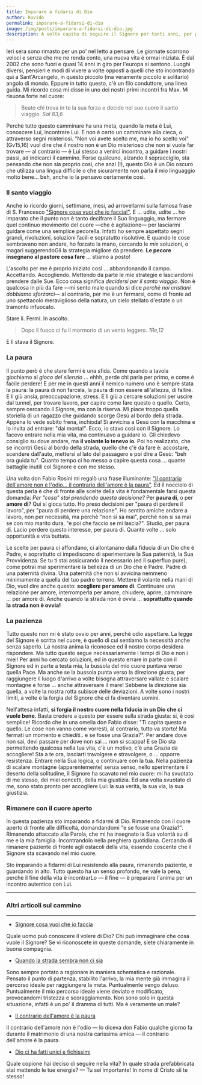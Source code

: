 ```yaml
---
title: Imparare a fidarsi di Dio
author: Ruvido
permalink: imparare-a-fidarsi-di-dio
image: /img/posts/imparare-a-fidarsi-di-dio.jpg
description: A volte capita di seguire il Signore per tanti anni, per poi rendersi conto un giorno &mdash;che in fondo&mdash; non Lui stiamo seguendo, ma i nostri progetti. La fiducia in Lui cresce un passetto alla volta, passando dalla paura alla pazienza, lasciandoGli spazio e decidendosi per il Santo Viaggio.
---
```


Ieri sera sono rimasto per un po' nel letto a pensare. Le giornate scorrono veloci e senza che me ne renda conto, una nuova vita è ormai iniziata. È dal 2002 che sono fuori e quasi 14 anni in giro per l'europa si sentono. Luoghi diversi, pensieri e modi di vivere a volte opposti a quelli che sto incontrando qui a Sant'Arcangelo, in questo piccolo (ma veramente piccolo e solitario) angolo di mondo. Eppure in tutto questo, c'è un filo conduttore, una linea guida. Mi ricordo cosa mi disse in uno dei nostri primi incontri fra Max. Mi risuona forte nel cuore: 

> Beato chi trova in te la sua forza e decide nel suo cuore il santo viaggio. <cite>Sal 83,6</cite>

Perchè tutto questo camminare ha una meta, quando la meta è Lui, conoscere Lui, incontrare Lui. E non è certo un camminare alla cieca, o attraverso segni misteriosi. "Non voi avete scelto me, ma io ho scelto voi" (Gv15,16) vuol dire che il nostro non è un Dio misterioso che non si vuole far trovare &mdash; al contrario &mdash; è Lui stesso a venirci incontro, a guidare i nostri passi, ad indicarci il cammino. Forse qualcuno, alzando il sopracciglio, sta pensando che non sia proprio così, che anzi (!), questo Dio è un Dio oscuro che utilizza una lingua difficile o che sicuramente non parla il mio linguaggio molto bene... beh, anche io la pensavo certamente così.

### Il santo viaggio

Anche io ricordo giorni, settimane, mesi, ad arrovellarmi sulla famosa frase di S. Francesco ["Signore cosa vuoi che io faccia!"](http://5p2p.it/2013/12/04/cosa-vuoi-che-io-faccia.html). E ... udite, udite ... ho imparato che il punto non è tanto decifrare il Suo linguaggio, ma fermare quel continuo movimento del cuore &mdash;che è agitazione&mdash; per lasciarmi guidare come una semplice pecorella. Infatti ho sempre aspettato segni grandi, rivoluzioni, soluzioni facili e sopratutto risolutive. E quando le cose sembravano non andare, ho forzato la mano, cercando le *mie* soluzioni, o magari suggerendoGli la strategia migliore da prendere. **Le pecore insegnano al pastore cosa fare** ... stiamo a posto!

L'ascolto per me è proprio iniziato così ... abbandonando il campo. Accettando. Accogliendo. Mettendo da parte le mie strategie e lasciandomi prendere dalle Sue. Ecco cosa significa *decidersi per il santo viaggio*. Non è qualcosa in più da fare &mdash;mi sento male quando si dice *perchè noi cristiani dobbiamo sforzarci*&mdash; al contrario, per me è un fermarsi, come di fronte ad uno spettacolo meraviglioso della natura, un cielo stellato d'estate o un tramonto infuocato. 

Stare li. Fermi. In ascolto.

>Dopo il fuoco ci fu il mormorio di un vento leggero. <cite>1Re,12</cite>

E lì stava il Signore.

### La paura

Il punto però è che stare fermi è una sfida. Come quando a tavola giochiamo al *gioco del silenzio* ... ehhh, perde chi parla per primo, e come è facile perdere! E per me in questi anni il nemico numero uno è sempre stata la paura: la paura di non farcela, la paura di non essere all'altezza, di fallire. E li giù ansia, preoccupazione, stress. E li giù a cercare soluzioni per uscire dal tunnel, per trovare lavoro, per capire come fare questo o quello. Certo, sempre cercando il Signore, ma con la riserva. Mi piace troppo quella storiella di un ragazzo che guidando scorge Gesù al bordo della strada. Appena lo vede subito frena, inchioda! Si avvicina a Gesù con la macchina e lo invita ad entrare: "dai monta!". Ecco, io stavo così con il Signore. Lo facevo entrare nella mia vita, ma continuavo a guidare io. Gli chiedevo consiglio su dove andare, ma **il volante lo tenevo io**. Poi ho realizzato, che se incontri Gesù al bordo della strada, quello che c'è da fare è: accostare, scendere dall'auto, mettersi al lato del passagero e poi dire a Gesù: "beh ora guida tu". Quanto tempo ci ho messo a capire questa cosa ... quante battaglie inutili col Signore e con me stesso.

Una volta don Fabio Rosini mi regalò una frase illuminante: ["Il contrario dell'amore non è l'odio... il contrario dell'amore è la paura"](http://5p2p.it/2014/07/21/contrario-dell-amore-la-paura.html). Ed il nocciolo di questa perla è che di fronte alle scelte della vita è fondamentale farsi questa domanda: *Per "cosa" stai prendendo questa decisione?* Per **paura di**, o per **amore di**? Qui si gioca tutto. Ho preso decisioni per "paura di perdere il lavoro", per "paura di perdere una relazione". Ho sentito amiche andare a lavoro, non per necessità, ma perchè "non si sa mai", perchè non si sa mai se con mio marito dura, "e poi che faccio se mi lascia?". Studio, per paura di. Lacio perdere questo interesse, per paura di. Quante volte ... solo opportunità e vita buttata. 

Le scelte per paura ci affondano, ci allontanano dalla fiducia di un Dio che è Padre, e soprattutto ci impediscono di sperimentare la Sua paternità, la Sua Provvidenza. Se tu ti stai assicurando il necessario (ed il superfluo pure), come potrai mai sperimentare la bellezza di un Dio che è Padre. Padre di una paternità divina. Una paternità che non si avvicina nemmeno minimamente a quella del tuo padre terreno. Mettere il volante nella mani di Dio, vuol dire anche questo: **scegliere per amore di**. Continuare una relazione per amore, interromperla per amore, chiudere, aprire, camminare ... per amore di. Anche quando la strada non è ovvia ... **soprattutto quando la strada non è ovvia!**

### La pazienza

Tutto questo non mi è stato ovvio per anni, perchè odio aspettare. La legge del Signore è scritta nel cuore, è quello di cui sentiamo la necessità anche senza saperlo. La nostra anima la riconosce ed il nostro corpo desidera rispondere. Ma tutto questo segue necessariamente i tempi di Dio e non i miei! Per anni ho cercato soluzioni, ed in questo errare in parte con il Signore ed in parte a testa mia, la bussola del mio cuore puntava verso quella Pace. Ma anche se la bussola punta verso la direzione giusta, per raggiungere il luogo d'arrivo a volte bisogna attraversare vallate e scalare montagne e forse ... anche attraversare il mare! Sebbene la direzione sia quella, a volte la nostra rotta subisce delle deviazioni. A volte sono i nostri limiti, a volte è la forgia del Signore che ci fa diventare uomini. 

Nell'attesa infatti, **si forgia il nostro cuore nella fiducia in un Dio che ci vuole bene.** Basta credere a questo per essere sulla strada giusta: si, è così semplice! Ricordo che in una omelia don Fabio disse: "Ti capita questo e quello. Le cose non vanno come vorresti, al contrario, tutto va storto! Ma fermati un momento e chiediti.. e se fosse una Grazia?". Per andare dove non sai, devi passare per dove non sai ... non si scappa! E se Dio sta permettendo qualcosa nella tua vita, c'è un motivo, c'è una Grazia da accogliere! Sta a te ora, lasciarti travolgere e stravolgere, o ... opporre resistenza. Entrare nella Sua logica, o continuare con la tua. Nella pazienza di scalare montagne (apparentemente) senza senso, nello sperimentare il deserto della solitudine, il Signore ha scavato nel mio cuore: mi ha svuotato di me stesso, dei miei concetti, della mia giustizia. Ed una volta svuotato di me, sono stato pronto per accogliere Lui: la sua verità, la sua via, la sua giustizia. 

### Rimanere con il cuore aperto

In questa pazienza sto imparando a fidarmi di Dio. Rimanendo con il cuore aperto di fronte alle difficoltà, domandandomi "e se fosse una Grazia?". Rimanendo attaccato alla Parola, che mi ha insegnato la Sua volontà su di me e la mia famiglia. Incontrandolo nella preghiera quotidiana. Cercando di rimanere paziente di fronte agli ostacoli della vita, essendo coscente che il Signore sta scavando nel mio cuore. 

Sto imparando a fidarmi di Lui resistendo alla paura, rimanendo paziente, e guardando in alto. Tutto questo ha un senso profondo, ne vale la pena, perchè il fine della vita è incontrarLo &mdash; il fine &mdash; è preparare l'anima per un incontro autentico con Lui. 


---

### Altri articoli sul cammino

---

- [Signore cosa vuoi che io faccia](http://5p2p.it/2013/12/04/cosa-vuoi-che-io-faccia.html)

Quale uomo può conoscere il volere di Dio? Chi può immaginare che cosa vuole il Signore? Se vi riconoscete in queste domande, siete chiaramente in buona compagnia. 

- [Quando la strada sembra non ci sia](http://5p2p.it/2014/05/22/le-mie-vie.html)

Sono sempre portato a ragionare in maniera schematica e razionale. Pensato il punto di partenza, stabilito l'arrivo, la mia mente già immagina il percorso ideale per raggiungere la meta. Puntualmente vengo deluso. Puntualmente il mio percorso ideale viene deviato e modificato, provocandomi tristezza e scoraggiamento. Non sono solo in questa situazione, infatti è un po' il dramma di tutti. Ma è veramente un male?

- [Il contrario dell'amore è la paura](http://5p2p.it/2014/07/21/contrario-dell-amore-la-paura.html)

Il contrario dell'amore non è l'odio — lo diceva don Fabio qualche giorno fa durante il matrimonio di una nostra carissima amica — il contrario dell'amore è la paura.

- [Dio ci ha fatti unici e fichissimi](http://5p2p.it/2015/05/26/dio-ci-ha-fatti-fichissimi.html)

Quale copione hai deciso di seguire nella vita? In quale strada prefabbricata stai mettendo le tue energie? — Tu sei importante! In nome di Cristo sii te stesso!







